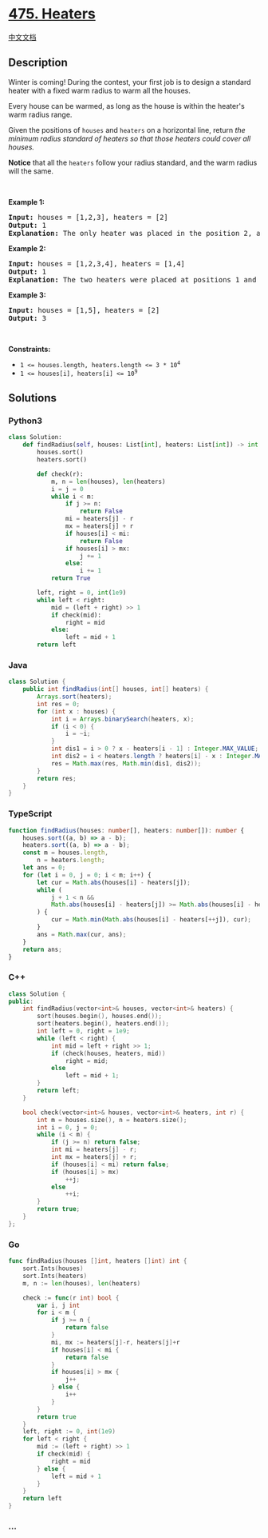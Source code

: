 # [475. Heaters](https://leetcode.com/problems/heaters)

[中文文档](/solution/0400-0499/0475.Heaters/README.md)

## Description

<p>Winter is coming! During the contest, your first job is to design a standard heater with a fixed warm radius to warm all the houses.</p>

<p>Every house can be warmed, as long as the house is within the heater&#39;s warm radius range.&nbsp;</p>

<p>Given the positions of <code>houses</code> and <code>heaters</code> on a horizontal line, return <em>the minimum radius standard of heaters&nbsp;so that those heaters could cover all houses.</em></p>

<p><strong>Notice</strong> that&nbsp;all the <code>heaters</code> follow your radius standard, and the warm radius will the same.</p>

<p>&nbsp;</p>
<p><strong class="example">Example 1:</strong></p>

<pre>
<strong>Input:</strong> houses = [1,2,3], heaters = [2]
<strong>Output:</strong> 1
<strong>Explanation:</strong> The only heater was placed in the position 2, and if we use the radius 1 standard, then all the houses can be warmed.
</pre>

<p><strong class="example">Example 2:</strong></p>

<pre>
<strong>Input:</strong> houses = [1,2,3,4], heaters = [1,4]
<strong>Output:</strong> 1
<strong>Explanation:</strong> The two heaters were placed at positions 1 and 4. We need to use a radius 1 standard, then all the houses can be warmed.
</pre>

<p><strong class="example">Example 3:</strong></p>

<pre>
<strong>Input:</strong> houses = [1,5], heaters = [2]
<strong>Output:</strong> 3
</pre>

<p>&nbsp;</p>
<p><strong>Constraints:</strong></p>

<ul>
	<li><code>1 &lt;= houses.length, heaters.length &lt;= 3 * 10<sup>4</sup></code></li>
	<li><code>1 &lt;= houses[i], heaters[i] &lt;= 10<sup>9</sup></code></li>
</ul>

## Solutions

<!-- tabs:start -->

### **Python3**

```python
class Solution:
    def findRadius(self, houses: List[int], heaters: List[int]) -> int:
        houses.sort()
        heaters.sort()

        def check(r):
            m, n = len(houses), len(heaters)
            i = j = 0
            while i < m:
                if j >= n:
                    return False
                mi = heaters[j] - r
                mx = heaters[j] + r
                if houses[i] < mi:
                    return False
                if houses[i] > mx:
                    j += 1
                else:
                    i += 1
            return True

        left, right = 0, int(1e9)
        while left < right:
            mid = (left + right) >> 1
            if check(mid):
                right = mid
            else:
                left = mid + 1
        return left
```

### **Java**

```java
class Solution {
    public int findRadius(int[] houses, int[] heaters) {
        Arrays.sort(heaters);
        int res = 0;
        for (int x : houses) {
            int i = Arrays.binarySearch(heaters, x);
            if (i < 0) {
                i = ~i;
            }
            int dis1 = i > 0 ? x - heaters[i - 1] : Integer.MAX_VALUE;
            int dis2 = i < heaters.length ? heaters[i] - x : Integer.MAX_VALUE;
            res = Math.max(res, Math.min(dis1, dis2));
        }
        return res;
    }
}
```

### **TypeScript**

```ts
function findRadius(houses: number[], heaters: number[]): number {
    houses.sort((a, b) => a - b);
    heaters.sort((a, b) => a - b);
    const m = houses.length,
        n = heaters.length;
    let ans = 0;
    for (let i = 0, j = 0; i < m; i++) {
        let cur = Math.abs(houses[i] - heaters[j]);
        while (
            j + 1 < n &&
            Math.abs(houses[i] - heaters[j]) >= Math.abs(houses[i] - heaters[j + 1])
        ) {
            cur = Math.min(Math.abs(houses[i] - heaters[++j]), cur);
        }
        ans = Math.max(cur, ans);
    }
    return ans;
}
```

### **C++**

```cpp
class Solution {
public:
    int findRadius(vector<int>& houses, vector<int>& heaters) {
        sort(houses.begin(), houses.end());
        sort(heaters.begin(), heaters.end());
        int left = 0, right = 1e9;
        while (left < right) {
            int mid = left + right >> 1;
            if (check(houses, heaters, mid))
                right = mid;
            else
                left = mid + 1;
        }
        return left;
    }

    bool check(vector<int>& houses, vector<int>& heaters, int r) {
        int m = houses.size(), n = heaters.size();
        int i = 0, j = 0;
        while (i < m) {
            if (j >= n) return false;
            int mi = heaters[j] - r;
            int mx = heaters[j] + r;
            if (houses[i] < mi) return false;
            if (houses[i] > mx)
                ++j;
            else
                ++i;
        }
        return true;
    }
};
```

### **Go**

```go
func findRadius(houses []int, heaters []int) int {
	sort.Ints(houses)
	sort.Ints(heaters)
	m, n := len(houses), len(heaters)

	check := func(r int) bool {
		var i, j int
		for i < m {
			if j >= n {
				return false
			}
			mi, mx := heaters[j]-r, heaters[j]+r
			if houses[i] < mi {
				return false
			}
			if houses[i] > mx {
				j++
			} else {
				i++
			}
		}
		return true
	}
	left, right := 0, int(1e9)
	for left < right {
		mid := (left + right) >> 1
		if check(mid) {
			right = mid
		} else {
			left = mid + 1
		}
	}
	return left
}
```

### **...**

```

```

<!-- tabs:end -->
